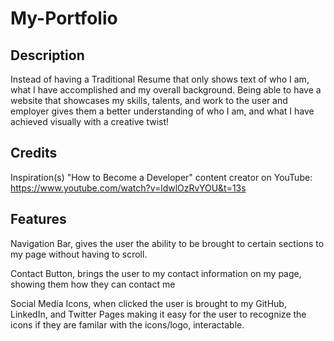 # My-Portfolio

## Description

Instead of having a Traditional Resume that only shows text of who I am, what I have accomplished and my overall background. Being able to have a website that showcases my skills, talents, and work to the user and employer gives them a better understanding of who I am, and what I have achieved visually with a creative twist!

## Credits
Inspiration(s)
"How to Become a Developer" content creator on YouTube:
https://www.youtube.com/watch?v=ldwlOzRvYOU&t=13s



## Features

Navigation Bar, 
gives the user the ability to be brought to certain sections to my page without having to scroll.

Contact Button, 
brings the user to my contact information on my page, showing them how they can contact me

Social Media Icons, 
when clicked the user is brought to my GitHub, LinkedIn, and Twitter Pages making it easy for the user to recognize the icons if they are familar with the icons/logo, interactable.